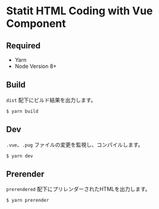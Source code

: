 # Statit HTML Coding with Vue Component

## Required

- Yarn
- Node Version 8+

## Build

`dist` 配下にビルド結果を出力します。

```shell
$ yarn build
```

## Dev

`.vue`、`.pug` ファイルの変更を監視し、コンパイルします。

```
$ yarn dev
```

## Prerender

`prerendered` 配下にプリレンダーされたHTMLを出力します。

```shell
$ yarn prerender
```